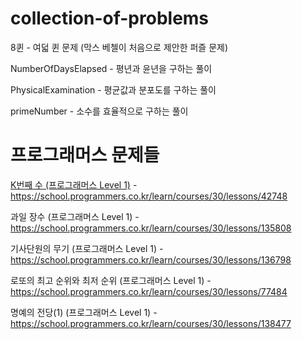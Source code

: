 # collection-of-problems

8퀸 - 여덟 퀸 문제 (막스 베첼이 처음으로 제안한 퍼즐 문제)

NumberOfDaysElapsed - 평년과 윤년을 구하는 풀이

PhysicalExamination - 평균값과 분포도를 구하는 풀이

primeNumber - 소수를 효율적으로 구하는 풀이

# 프로그래머스 문제들

[K번째 수 (프로그래머스 Level 1)](https://github.com/LeeJoongWon/collection-of-problems/tree/master/K%EB%B2%88%EC%A7%B8%EC%88%98) - https://school.programmers.co.kr/learn/courses/30/lessons/42748

과일 장수 (프로그래머스 Level 1) - https://school.programmers.co.kr/learn/courses/30/lessons/135808

기사단원의 무기 (프로그래머스 Level 1) - https://school.programmers.co.kr/learn/courses/30/lessons/136798

로또의 최고 순위와 최저 순위 (프로그래머스 Level 1) - https://school.programmers.co.kr/learn/courses/30/lessons/77484

명예의 전당(1) (프로그래머스 Level 1) - https://school.programmers.co.kr/learn/courses/30/lessons/138477

